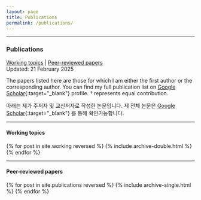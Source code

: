 ```yaml
---
layout: page
title: Publications
permalink: /publications/
---
```


***
### Publications
[Working topics](#wp) | [Peer-reviewed papers](#pr) 
<br>
Updated: 21 February 2025

The papers listed here are those for which I am either the first author or the corresponding author. You can find my full publication list on [Google Scholar](https://scholar.google.com/citations?user=0brjiRcAAAAJ&hl=en&oi=ao){:target="\_blank"} profile. † represents equal contribution.

아래는 제가 주저자 및 교신저자로 작성한 논문입니다. 제 전체 논문은 [Google Scholar](https://scholar.google.com/citations?user=0brjiRcAAAAJ&hl=en&oi=ao){:target="\_blank"} 를 통해 확인가능합니다. 

***
#### <a name="wp"></a>Working topics

{% for post in site.working reversed %}
  {% include archive-double.html %}
{% endfor %}


***


#### <a name="pr"></a>Peer-reviewed papers

{% for post in site.publications reversed %}
  {% include archive-single.html %}
{% endfor %}